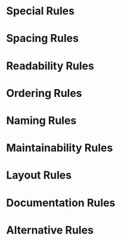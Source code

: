 # Special Rules

# Spacing Rules

# Readability Rules

# Ordering Rules

# Naming Rules

# Maintainability Rules

# Layout Rules

# Documentation Rules

# Alternative Rules
